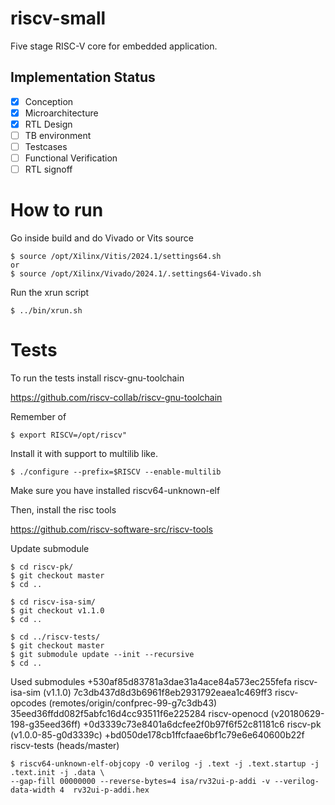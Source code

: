 # riscv-small
Five stage RISC-V core for embedded application.

## Implementation Status

- [x] Conception
- [x] Microarchitecture
- [x] RTL Design
- [ ] TB environment
- [ ] Testcases
- [ ] Functional Verification
- [ ] RTL signoff 
      
# How to run
Go inside build and do Vivado or Vits source 
```
$ source /opt/Xilinx/Vitis/2024.1/settings64.sh 
or
$ source /opt/Xilinx/Vivado/2024.1/.settings64-Vivado.sh 
```

Run the xrun script
```
$ ../bin/xrun.sh 
```

# Tests

To run the tests install riscv-gnu-toolchain

https://github.com/riscv-collab/riscv-gnu-toolchain

Remember of
```
$ export RISCV=/opt/riscv"
```

Install it with support to multilib like.
```
$ ./configure --prefix=$RISCV --enable-multilib
```
Make sure you have installed riscv64-unknown-elf

Then, install the risc tools

https://github.com/riscv-software-src/riscv-tools



Update submodule 
```
$ cd riscv-pk/
$ git checkout master
$ cd ..
```

```
$ cd riscv-isa-sim/
$ git checkout v1.1.0
$ cd ..
```

```
$ cd ../riscv-tests/
$ git checkout master
$ git submodule update --init --recursive
$ cd ..
```
Used submodules 
+530af85d83781a3dae31a4ace84a573ec255fefa riscv-isa-sim (v1.1.0)
 7c3db437d8d3b6961f8eb2931792eaea1c469ff3 riscv-opcodes (remotes/origin/confprec-99-g7c3db43)
 35eed36ffdd082f5abfc16d4cc93511f6e225284 riscv-openocd (v20180629-198-g35eed36ff)
+0d3339c73e8401a6dcfee2f0b97f6f52c81181c6 riscv-pk (v1.0.0-85-g0d3339c)
+bd050de178cb1ffcfaae6bf1c79e6e640600b22f riscv-tests (heads/master)



```
$ riscv64-unknown-elf-objcopy -O verilog -j .text -j .text.startup -j .text.init -j .data \
--gap-fill 00000000 --reverse-bytes=4 isa/rv32ui-p-addi -v --verilog-data-width 4  rv32ui-p-addi.hex
```
